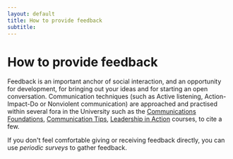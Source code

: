 ```yaml
---
layout: default
title: How to provide feedback
subtitle: 
---
```


# How to provide feedback

Feedback is an important anchor of social interaction, and an opportunity for development, for bringing out your ideas and for starting an open conversation. Communication techniques (such as Active listening, Action-Impact-Do or Nonviolent communication) are approached and practised within several fora in the University such as the [Communications Foundations](https://cosy.ox.ac.uk/accessplan/LMSPortal/UI/Page/Courses/book.aspx?courseid=COLE0068&referrer=coursesearch), [Communication Tips](https://cosy.ox.ac.uk/accessplan/LMSPortal/UI/Page/Courses/book.aspx?courseid=COLE0069&referrer=coursesearch), [Leadership in Action](https://www.mpls.ox.ac.uk/training/courses/leadership-in-action) courses, to cite a few.

If you don't feel comfortable giving or receiving feedback directly, you can use *periodic surveys* to gather feedback.
